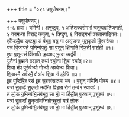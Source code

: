 +++
title = "०२८ पशुपोषणम्।"

+++
पशुपोषणम्।  
१-६ ब्रह्मा। यमिनी। अनुष्टुप्, १ अतिशक्वरीगर्भा चतुष्पदातिजगती,  
४ यवमध्या विराट् ककुप्, ५ त्रिष्टुप्, ६ विराड्गर्भा प्रस्तारपङ्क्तिः।  
एकै॑कयै॒षा सृष्ट्या॒ सं ब॑भूव॒ यत्र॒ गा असृ॑जन्त भूत॒कृतो॑ वि॒श्वरू॑पाः ।  
यत्र॑ वि॒जाय॑ते य॒मिन्य॑प॒र्तुः सा प॒शून् क्षि॑णाति रिफ॒ती रुश॑ती ॥१॥  
ए॒षा प॒शून्त्सं क्षि॑णाति क्र॒व्याद् भू॒त्वा व्यद्व॑री ।  
उ॒तैनां॑ ब्र॒ह्मणे॑ दद्या॒त् तथा॑ स्यो॒ना शि॒वा स्या॑त्॥२॥  
शि॒वा भ॑व॒ पुरु॑षेभ्यो॒ गोभ्यो॒ अश्वे॑भ्यः शि॒वा।  
शि॒वास्मै सर्व॑स्मै॒ क्षेत्रा॑य शि॒वा न॑ इ॒हैधि॑ ॥३॥  
इ॒ह पुष्टि॑रि॒ह रस॑ इ॒ह स॒हस्र॑सातमा भव । प॒शून् य॑मिनि पोषय ॥४॥  
यत्रा॑ सु॒हार्दः॑ सु॒कृतो॒ मद॑न्ति वि॒हाय॒ रोगं॑ त॒न्व॑१ स्वायाः॑ ।  
तं लो॒कं य॒मिन्य॑भि॒संब॑भूव॒ सा नो॒ मा हिं॑सी॒त् पुरु॑षान् प॒शूंश्च॑ ॥५॥  
यत्रा॑ सु॒हार्दां॑ सु॒कृता॑मग्निहोत्र॒हुतां॒ यत्र॑ लो॒कः ।  
तं लो॒कं य॒मिन्य॑भि॒संब॑भूव॒ सा नो॒ मा हिं॑सी॒त् पुरु॑षान् प॒शूंश्च॑ ॥६॥